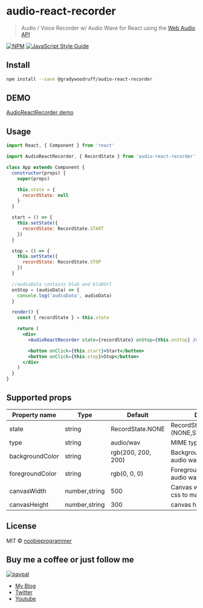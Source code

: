 # audio-react-recorder

> Audio / Voice Recorder w/ Audio Wave for React using the [Web Audio API](https://developer.mozilla.org/en-US/docs/Web/API/Web_Audio_API)

[![NPM](https://img.shields.io/npm/v/audio-react-recorder.svg)](https://www.npmjs.com/package/audio-react-recorder) [![JavaScript Style Guide](https://img.shields.io/badge/code_style-standard-brightgreen.svg)](https://standardjs.com)

## Install

```bash
npm install --save @gradywoodruff/audio-react-recorder
```

## DEMO

[AudioReactRecorder demo](https://doppelgunner.github.io/audio-react-recorder/)

## Usage

```jsx
import React, { Component } from 'react'

import AudioReactRecorder, { RecordState } from 'audio-react-recorder'

class App extends Component {
  constructor(props) {
    super(props)

    this.state = {
      recordState: null
    }
  }

  start = () => {
    this.setState({
      recordState: RecordState.START
    })
  }

  stop = () => {
    this.setState({
      recordState: RecordState.STOP
    })
  }

  //audioData contains blob and blobUrl
  onStop = (audioData) => {
    console.log('audioData', audioData)
  }

  render() {
    const { recordState } = this.state

    return (
      <div>
        <AudioReactRecorder state={recordState} onStop={this.onStop} />

        <button onClick={this.start}>Start</button>
        <button onClick={this.stop}>Stop</button>
      </div>
    )
  }
}
```

## Supported props

| Property name   | Type          | Default            | Description                                          |
| --------------- | ------------- | ------------------ | ---------------------------------------------------- |
| state           | string        | RecordState.NONE   | RecordState.(NONE,START,STOP,PAUSE)                  |
| type            | string        | audio/wav          | MIME type of the audio file                          |
| backgroundColor | string        | rgb(200, 200, 200) | Background color of the audio wave / canvas          |
| foregroundColor | string        | rgb(0, 0, 0)       | Foreground color of the audio wave / canvas          |
| canvasWidth     | number,string | 500                | Canvas width (you can use css to make it responsive) |
| canvasHeight    | number,string | 300                | canvas height                                        |

## License

MIT © [noobieprogrammer](https://github.com/noobieprogrammer)

## Buy me a coffee or just follow me

[![paypal](https://www.paypalobjects.com/en_US/i/btn/btn_donateCC_LG.gif)](https://www.paypal.com/cgi-bin/webscr?cmd=_s-xclick&hosted_button_id=GCJGP8MTETUYU)

- [My Blog](https://noobieprogrammer.blogspot.com/)
- [Twitter](https://twitter.com/noobieprogrmmer)
- [Youtube](https://www.youtube.com/channel/UCpzMkMzGopmft5welUr8QZg)
